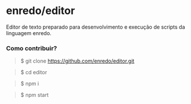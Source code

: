 # enredo/editor
Editor de texto preparado para desenvolvimento e execução de scripts da linguagem enredo.

### Como contribuir?

>$ git clone https://github.com/enredo/editor.git

>$ cd editor

>$ npm i

>$ npm start
